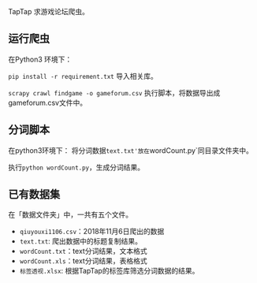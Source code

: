 TapTap 求游戏论坛爬虫。

## 运行爬虫

在Python3 环境下：

`pip install -r requirement.txt`
导入相关库。

``scrapy crawl findgame -o gameforum.csv``
执行脚本，将数据导出成gameforum.csv文件中。


## 分词脚本
在python3环境下：
将分词数据`text.txt'放在`wordCount.py`同目录文件夹中。

执行`python wordCount.py`，生成分词结果。

## 已有数据集
在「数据文件夹」中，一共有五个文件。
- `qiuyouxi1106.csv`：2018年11月6日爬出的数据
- `text.txt`: 爬出数据中的标题复制结果。
- `wordCount.txt`：text分词结果，文本格式
- `wordCount.xls`：text分词结果，表格格式
- `标签透视.xlsx`: 根据TapTap的标签库筛选分词数据的结果。

